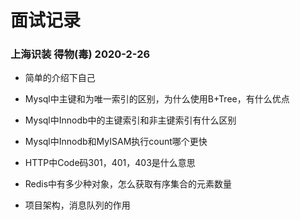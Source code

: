 # 面试记录

### 上海识装 得物(毒) 2020-2-26

+ 简单的介绍下自己

+ Mysql中主键和为唯一索引的区别，为什么使用B+Tree，有什么优点

+ Mysql中Innodb中的主键索引和非主键索引有什么区别

+ Mysql中Innodb和MyISAM执行count哪个更快

+ HTTP中Code码301，401，403是什么意思

+ Redis中有多少种对象，怎么获取有序集合的元素数量

+ 项目架构，消息队列的作用



